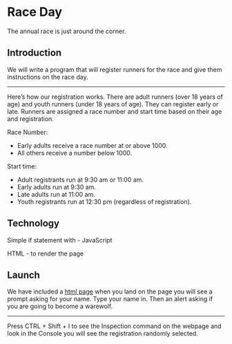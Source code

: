# Race Day

The annual race is just around the corner.

## Introduction

We will write a program that will register runners for the race and give them instructions on the race day.

---

Here’s how our registration works. There are adult runners (over 18 years of age) and youth runners (under 18 years of age). They can register early or late. Runners are assigned a race number and start time based on their age and registration.

Race Number:

- Early adults receive a race number at or above 1000.
- All others receive a number below 1000.

Start time:

- Adult registrants run at 9:30 am or 11:00 am.
- Early adults run at 9:30 am.
- Late adults run at 11:00 am.
- Youth registrants run at 12:30 pm (regardless of registration).

## Technology

Simple if statement with - JavaScript

HTML - to render the page

## Launch

We have included a [html page](https://customhaven.github.io/race-day/) when you land on the page you will see a prompt asking for your name. Type your name in. Then an alert asking if you are going to become a warewolf.

---

Press CTRL + Shift + I to see the Inspection command on the webpage and look in the Console you will see the registration randomly selected.
